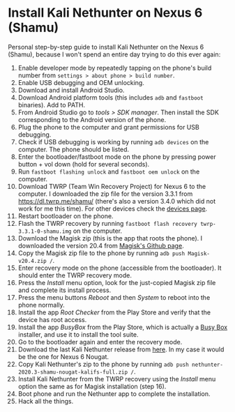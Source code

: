 # Install Kali Nethunter on Nexus 6 (Shamu)
Personal step-by-step guide to install Kali Nethunter on the Nexus 6 (Shamu), because I won't spend an entire day trying to do this ever again:

1) Enable developer mode by repeatedly tapping on the phone's build number from `settings > about phone > build number`.
2) Enable USB debugging and OEM unlocking.
3) Download and install Android Studio.
4) Download Android platform tools (this includes `adb` and `fastboot` binaries). Add to PATH.
5) From Android Studio go to _tools > SDK manager_. Then install the SDK corresponding to the Android version of the phone.
6) Plug the phone to the computer and grant permissions for USB debugging.
7) Check if USB debugging is working by running `adb devices` on the computer. The phone should be listed.
8) Enter the bootloader/fastboot mode on the phone by pressing power button + vol down (hold for several seconds).
9) Run `fastboot flashing unlock` and `fastboot oem unlock` on the computer.
10) Download TWRP (Team Win Recovery Project) for Nexus 6 to the computer. I downloaded the zip file for the version 3.3.1 from https://dl.twrp.me/shamu/ (there's also a version 3.4.0 which did not work for me this time). For other devices check the [devices page](https://twrp.me/Devices/).
11) Restart bootloader on the phone.
12) Flash the TWRP recovery by running `fastboot flash recovery twrp-3.3.1-0-shamu.img` on the computer.
13) Download the Magisk zip (this is the app that roots the phone). I downloaded the version 20.4 from [Magisk's Github page](https://github.com/topjohnwu/Magisk/releases/tag/v20.4).
14) Copy the Magisk zip file to the phone by running `adb push Magisk-v20.4.zip /`.
15) Enter recovery mode on the phone (accessible from the bootloader). It should enter the TWRP recovery mode.
16) Press the _Install_ menu option, look for the just-copied Magisk zip file and complete its install process.
17) Press the menu buttons _Reboot_ and then _System_ to reboot into the phone normally.
18) Install the app _Root Checker_ from the Play Store and verify that the device has root access.
19) Install the app _BusyBox_ from the Play Store, which is actually a [Busy Box](https://www.busybox.net/) installer, and use it to install the tool suite.
18) Go to the bootloader again and enter the recovery mode.
19) Download the last Kali Nethunter release from [here](https://www.offensive-security.com/kali-linux-nethunter-download/). In my case it would be the one for Nexus 6 Nougat.
20) Copy Kali Nethunter's zip to the phone by running `adb push nethunter-2020.3-shamu-nougat-kalifs-full.zip /`.
19) Install Kali Nethunter from the TWRP recovery using the _Install_ menu option the same as for Magisk installation (step 16).
20) Boot phone and run the Nethunter app to complete the installation.
21) Hack all the things.
